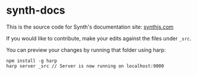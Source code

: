 synth-docs
==========

This is the source code for Synth's documentation site: [synthjs.com](http://www.synthjs.com)

If you would like to contribute, make your edits against the files under `_src`.

You can preview your changes by running that folder using harp:

```
npm install -g harp
harp server _src // Server is now running on localhost:9000
```
